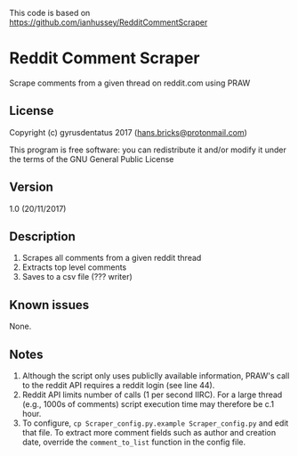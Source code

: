 This code is based on https://github.com/ianhussey/RedditCommentScraper 

# Reddit Comment Scraper

Scrape comments from a given thread on reddit.com using PRAW

## License
Copyright (c) gyrusdentatus 2017 (hans.bricks@protonmail.com)

This program is free software: you can redistribute it and/or modify it under the terms of the GNU General Public License

## Version
1.0 (20/11/2017)

## Description
1. Scrapes all comments from a given reddit thread
2. Extracts top level comments
3. Saves to a csv file (??? writer)

## Known issues
None. 

## Notes
1. Although the script only uses publiclly available information, PRAW's call to the reddit API requires a reddit login (see line 44).
2. Reddit API limits number of calls (1 per second IIRC). For a large thread (e.g., 1000s of comments) script execution time may therefore be c.1 hour.
3. To configure, `cp Scraper_config.py.example Scraper_config.py` and edit that file. To extract more comment fields such as author and creation date, override the `comment_to_list` function in the config file.

